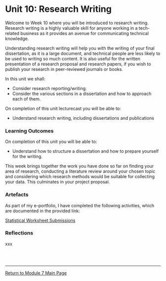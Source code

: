 # Unit 10: Research Writing

Welcome to Week 10 where you will be introduced to research writing. Research writing is a highly valuable skill for anyone working in a tech-related business as it provides an avenue for communicating technical knowledge.

Understanding research writing will help you with the writing of your final dissertation, as it is a large document, and technical people are less likely to be used to writing so much content. It is also useful for the written presentation of a research proposal and research papers, if you wish to publish your research in peer-reviewed journals or books.

In this unit we shall:
 - Consider research reporting/writing.
 - Consider the various sections in a dissertation and how to approach each of them.

On completion of this unit lecturecast you will be able to:
 - Understand research writing, including dissertations and publications

### Learning Outcomes
On completion of this unit you will be able to:
 - Understand how to structure a dissertation and how to prepare yourself for the writing.

This week brings together the work you have done so far on finding your area of research, conducting a literature review around your chosen topic and considering which research methods would be suitable for collecting your data. This culminates in your project proposal.


### Artefacts 
As part of my e-portfolio, I have completed the following activities, which are documented in the provided link:

[Statistical Worksheet Submissions](RMPP_Unit10_Activity.md)


### Reflections
xxx

<br><br>

--- 

[Return to Module 7 Main Page](RMPP_main.md)
